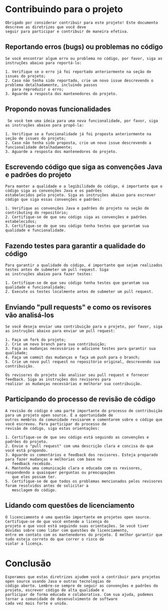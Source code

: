 # Contribuindo para o projeto
    Obrigado por considerar contribuir para este projeto! Este documento descreve as diretrizes que você deve 
    seguir para participar e contribuir de maneira efetiva.

## Reportando erros (bugs) ou problemas no código
    Se você encontrar algum erro ou problema no código, por favor, siga as instruções abaixo para reportá-lo:

    1. Verifique se o erro já foi reportado anteriormente na seção de issues do projeto;
    2. Caso não tenha sido reportado, crie um novo issue descrevendo o problema detalhadamente, incluindo passos
       para reproduzir o erro;
    3. Aguarde a resposta dos mantenedores do projeto.
     
## Propondo novas funcionalidades
     Se você tem uma ideia para uma nova funcionalidade, por favor, siga as instruções abaixo para propô-la:

    1. Verifique se a funcionalidade já foi proposta anteriormente na seção de issues do projeto;
    2. Caso não tenha sido proposta, crie um novo issue descrevendo a funcionalidade detalhadamente;
    3. Aguarde a resposta dos mantenedores do projeto.
    
## Escrevendo código que siga as convenções Java e padrões do projeto
    Para manter a qualidade e a legibilidade do código, é importante que o código siga as convenções Java e os padrões
    estabelecidos pelo projeto. Siga as instruções abaixo para escrever código que siga essas convenções e padrões:

    1. Verifique as convenções Java e padrões do projeto na seção de contributing do repositório;
    2. Certifique-se de que seu código siga as convenções e padrões estabelecidos;
    3. Certifique-se de que seu código tenha testes que garantam sua qualidade e funcionalidade.
    
## Fazendo testes para garantir a qualidade do código
    Para garantir a qualidade do código, é importante que sejam realizados testes antes de submeter um pull request. Siga
    as instruções abaixo para fazer testes:

    1. Certifique-se de que seu código tenha testes que garantam sua qualidade e funcionalidade;
    2. Execute os testes localmente antes de submeter um pull request.
    
## Enviando "pull requests" e como os revisores vão analisá-los
    Se você deseja enviar uma contribuição para o projeto, por favor, siga as instruções abaixo para enviar um pull request:

    1. Faça um fork do projeto;
    2. Crie um novo branch para sua contribuição;
    3. Faça as mudanças necessárias e adicione testes para garantir sua qualidade;
    4. Faça um commit das mudanças e faça um push para o branch;
    5. Crie um novo pull request no repositório original, descrevendo sua contribuição.
    
    Os revisores do projeto vão analisar seu pull request e fornecer feedback. Siga as instruções dos revisores para 
    realizar as mudanças necessárias e melhorar sua contribuição.

## Participando do processo de revisão de código
    A revisão de código é uma parte importante do processo de contribuição para um projeto open source. É a oportunidade de 
    outros membros da comunidade revisarem e comentarem sobre o código que você escreveu. Para participar do processo de 
    revisão de código, siga estas orientações:

    1. Certifique-se de que seu código está seguindo as convenções e padrões do projeto.
    2. Envie o "pull request" com uma descrição clara e concisa do que você está propondo.
    3. Aguarde os comentários e feedback dos revisores. Esteja preparado para fazer mudanças e melhorias com base no 
       feedback recebido.
    4. Mantenha uma comunicação clara e educada com os revisores, respondendo a quaisquer perguntas ou preocupações 
       que eles possam ter.
    5. Certifique-se de que todos os problemas mencionados pelos revisores foram resolvidos antes de solicitar a 
       mesclagem do código.

## Lidando com questões de licenciamento
    O licenciamento é uma questão importante em projetos open source. Certifique-se de que você entende a licença do 
    projeto e que você está seguindo suas orientações. Se você tiver dúvidas sobre como lidar com questões de licenciamento,
    entre em contato com os mantenedores do projeto. É melhor garantir que tudo esteja correto do que correr o risco de 
    violar a licença.

# Conclusão
    Esperamos que estas diretrizes ajudem você a contribuir para projetos open source usando Java e outras tecnologias de 
    código aberto. Lembre-se sempre de seguir as convenções e padrões do projeto, escrever código de alta qualidade e 
    participar de forma educada e colaborativa. Com sua ajuda, podemos tornar a comunidade de desenvolvimento de software 
    cada vez mais forte e unida.
